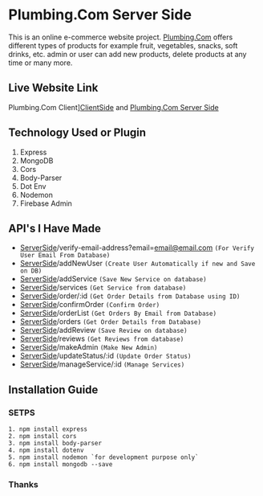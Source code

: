 # Plumbing.Com Server Side

This is an online e-commerce website project. [Plumbing.Com](https://plumbing-com.web.app/) offers different types of products for example fruit, vegetables, snacks, soft drinks, etc. admin or user can add new products, delete products at any time or many more.

## Live Website Link
Plumbing.Com Client][ClientSide] and [Plumbing.Com Server Side][ServerSide]

## Technology Used or Plugin

1. Express
2. MongoDB
3. Cors
4. Body-Parser
5. Dot Env
6. Nodemon
7. Firebase Admin


## API's I Have Made

- [ServerSide]/verify-email-address?email=email@email.com `(For Verify User Email From Database)`
- [ServerSide]/addNewUser `(Create User Automatically if new and Save on DB)`
- [ServerSide]/addService `(Save New Service on database)`
- [ServerSide]/services `(Get Service from database)`
- [ServerSide]/order/:id `(Get Order Details from Database using ID)`
- [ServerSide]/confirmOrder `(Confirm Order)`
- [ServerSide]/orderList `(Get Orders By Email from Database)`
- [ServerSide]/orders `(Get Order Details from Database)`
- [ServerSide]/addReview `(Save Review on database)`
- [ServerSide]/reviews `(Get Reviews from database)`
- [ServerSide]/makeAdmin `(Make New Admin)`
- [ServerSide]/updateStatus/:id `(Update Order Status)`
- [ServerSide]/manageService/:id `(Manage Services)`
 
## Installation Guide
### **SETPS**
    1. npm install express
    2. npm install cors
    3. npm install body-parser
    4. npm install dotenv
    5. npm install nodemon `for development purpose only`
    6. npm install mongodb --save
 
### Thanks


[ServerSide]: https://plumbing-com.herokuapp.com
[ClientSide]: https://plumbing-com.web.app
